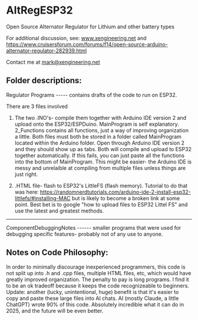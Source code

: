 # AltRegESP32
Open Source Alternator Regulator for Lithium and other battery types

For additional discussion, see:
www.xengineering.net
and
https://www.cruisersforum.com/forums/f14/open-source-arduino-alternator-regulator-282939.html

Contact me at mark@xengineering.net 

Folder descriptions:
--------------------------------------------------------------------------
Regulator Programs ----- contains drafts of the code to run on ESP32.  

There are 3 files involved

1) The two .INO's- compile them together with Arduino IDE version 2 and upload onto the ESP32/ESPDuino.  MainProgram is self explanatory.  2_Functions contains all functions, just a way of improving organization a little.   Both files must both be stored in a folder called MainProgram located within the Arduino folder.  Open through Arduino IDE version 2 and they should show up as tabs.  Both will compile and upload to ESP32 together automatically.   If this fails, you can just paste all the functions into the bottom of MainProgram.  This might be easier- the Arduino IDE is messy and unrelaible at compiling from multiple files unless things are just right.

2) .HTML file- flash to ESP32's LittleFS (flash memory).  Tutorial to do that was here: https://randomnerdtutorials.com/arduino-ide-2-install-esp32-littlefs/#installing-MAC  but is likely to become a broken link at some point.  Best bet is to google "how to upload files to ESP32 Littel FS" and use the latest and greatest methods.

---------------------------------------------------------------------------
ComponentDebuggingNotes ------  smaller programs that were used for debugging specific features- probably not of any use to anyone.


Notes on Code Philosophy:
--------------------------------------------------------------------------
In order to minimally discourage inexperienced programmers, this code is not split up into .h and .cpp files, multiple HTML files, etc, which would have greatly improved organization.  The penalty to pay is long programs.  I find it to be an ok tradeoff because it keeps the code recognizeable to beginners. Update: another (lucky, unintentional, huge) benefit is that it's easier to copy and paste these large files into AI chats.  AI (mostly Claude, a little ChatGPT) wrote 90% of this code.  Absolutely incredible what it can do in 2025, and the future will be even better.
